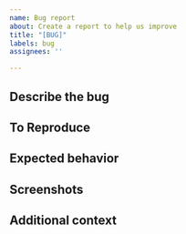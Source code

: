 ```yaml
---
name: Bug report
about: Create a report to help us improve
title: "[BUG]"
labels: bug
assignees: ''

---
```


## Describe the bug
<!--A clear and concise description of what the bug is.-->

## To Reproduce
<!--Steps to reproduce the behavior: -->
<!--1. Go to '...'-->
<!--2. Click on '....' -->


## Expected behavior

<!--A clear and concise description of what you expected to happen.-->

## Screenshots
<!--If applicable, add screenshots to help explain your problem. -->

## Additional context
<!--Add any other context about the problem here. -->
